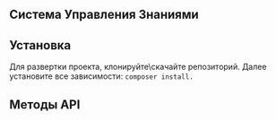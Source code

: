 ## Система Управления Знаниями

## Установка

Для развертки проекта, клонируйте\скачайте репозиторий.
Далее установите все зависимости:
<code>composer install.</code>



## Методы API
